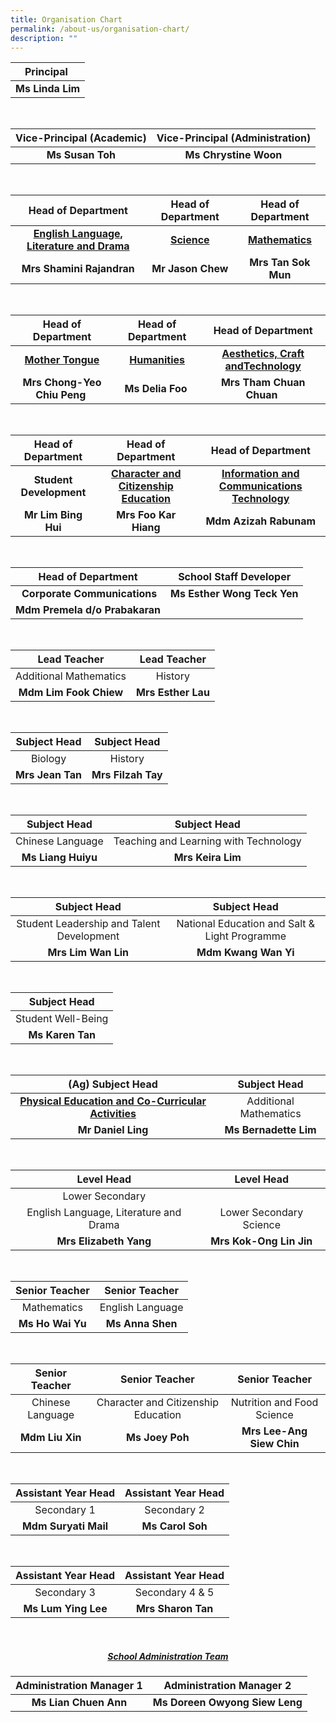 ```yaml
---
title: Organisation Chart
permalink: /about-us/organisation-chart/
description: ""
---
```

| Principal |
| :---: |
| **Ms Linda Lim** |

<br>

| Vice-Principal (Academic) | Vice-Principal (Administration) |
| :---: | :---: |
| **Ms Susan Toh** | **Ms Chrystine Woon** |

<br>

| Head of Department | Head of Department | Head of Department |
| :---: | :---: | :---: |
| **[English Language, Literature and Drama](/about-us/organisation-chart/english-language-literature-and-drama)** | **[Science](/about-us/organisation-chart/science)** | **[Mathematics](/about-us/organisation-chart/mathematics)** |
| **Mrs Shamini Rajandran** | **Mr Jason Chew** | **Mrs Tan Sok Mun** |

<br>

| Head of Department | Head of Department | Head of Department |
| :---: | :---: | :---: |
| **[Mother Tongue](/about-us/organisation-chart/mother-tongue)** | **[Humanities](/about-us/organisation-chart/humanities)** | **[Aesthetics, Craft andTechnology](/about-us/organisation-chart/aesthetics-craft-and-technology)** |
| **Mrs Chong-Yeo Chiu Peng**  | **Ms Delia Foo**  | **Mrs Tham Chuan Chuan**  |

<br>

| Head of Department | Head of Department | Head of Department |
| :---: | :---: | :---: |
| **Student Development** | **[Character and Citizenship Education](/about-us/organisation-chart/character-and-citizenship-education)** | **[Information and Communications Technology](/about-us/organisation-chart/information-and-communications-technology)**  |
| **Mr Lim Bing Hui** | **Mrs Foo Kar Hiang** | **Mdm Azizah Rabunam** |

<br>

| Head of Department | School Staff Developer |
| :---: | :---: |
|  **Corporate Communications** | **Ms Esther Wong Teck Yen** |
| **Mdm Premela d/o Prabakaran** | |

<br>

| Lead Teacher | Lead Teacher |
| :---: | :---: |
| Additional Mathematics | History |
| **Mdm Lim Fook Chiew** | **Mrs Esther Lau** |

<br>

| Subject Head | Subject Head |
| :---: | :---: |
| Biology | History |
| **Mrs Jean Tan** | **Mrs Filzah Tay** |

<br>

| Subject Head | Subject Head |
| :---: | :---: |
| Chinese Language | Teaching and Learning with Technology |
| **Ms Liang Huiyu** | **Mrs Keira Lim** |

<br>

| Subject Head | Subject Head |
| :---: | :---: |
| Student Leadership and Talent Development | National Education and Salt & Light Programme |
| **Mrs Lim Wan Lin** | **Mdm Kwang Wan Yi** |

<br>

| Subject Head |
| :---: |
| Student Well-Being |
| **Ms Karen Tan** |

<br>

| (Ag) Subject Head | Subject Head |
| :---: | :---: |
| **[Physical Education and Co-Curricular Activities](/about-us/organisation-chart/physical-education-and-co-curricular-activities)** | Additional Mathematics |
| **Mr Daniel Ling** | **Ms Bernadette Lim** |

<br>

| Level Head | Level Head |
| :---: | :---: |
| Lower Secondary  
English Language, Literature and Drama | Lower Secondary Science |
| **Mrs Elizabeth Yang** | **Mrs Kok-Ong Lin Jin** |

<br>

| Senior Teacher | Senior Teacher |
| :---: | :---: |
| Mathematics | English Language |
| **Ms Ho Wai Yu** | **Ms Anna Shen** |

<br>

| Senior Teacher | Senior Teacher | Senior Teacher |
| :---: | :---: | :---: |
| Chinese Language | Character and Citizenship Education | Nutrition and Food Science |
| **Mdm Liu Xin** | **Ms Joey Poh** | **Mrs Lee-Ang Siew Chin** |

<br>

| Assistant Year Head | Assistant Year Head |
| :---: | :---: |
| Secondary 1 | Secondary 2 |
| **Mdm Suryati Mail** | **Ms Carol Soh** |

<br>

| Assistant Year Head | Assistant Year Head |
| :---: | :---: |
| Secondary 3 | Secondary 4 & 5 |
| **Ms Lum Ying Lee** | **Mrs Sharon Tan** |

<br>

<h5 align="center"><a href="/about-us/organisation-chart/school-administration-team">School Administration Team</a></h5>


| Administration Manager 1 | Administration Manager 2 |
| :---: | :---: |
| **Ms Lian Chuen Ann** | **Ms Doreen Owyong Siew Leng** |